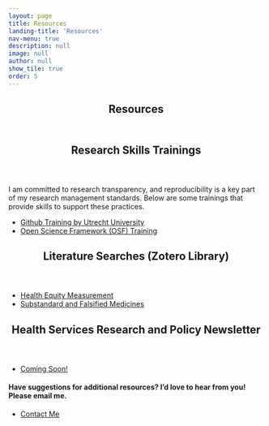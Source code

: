```yaml
---
layout: page
title: Resources
landing-title: 'Resources'
nav-menu: true
description: null
image: null
author: null
show_tile: true
order: 5
---
```


<!-- Main -->
<div id="main" class="alt">

<!-- One -->

<section id="one">
  <div class="inner" style="text-align:center;">
    <header class="major">
      <h1>Resources</h1>
    </header>
  </div>
</section>

<!-- Content -->
<section id="Research Skills Trainings">
  <div class="inner">
    <header class="major">
      <h2>Research Skills Trainings</h2>
    </header>
 <p>I am committed to research transparency, and reproducibility is a key part of my research management standards. Below are some trainings that provide skills to support these practices.</p>
 <!-- Buttons -->
  <ul class="actions">
    <li><a href="https://utrechtuniversity.github.io/workshop-computational-reproducibility/" class="button special">Github Training by Utrecht University</a></li>
    <li><a href="https://www.cos.io/osf-onboarding" class="button special">Open Science Framework (OSF) Training</a></li>
  </ul>
</div>
    </section>
    <!-- Content -->
<section id="Literature Searches (Zotero Library)">
  <div class="inner">
    <header class="major">
      <h2>Literature Searches (Zotero Library)</h2>
    </header>
<!-- Buttons -->
  <ul class="actions">
    <li><a href="#" class="button icon fa-download">Health Equity Measurement</a></li>
    <li><a href="#" class="button icon fa-download">Substandard and Falsified Medicines</a></li>
  </ul>
</div>
</section>
 <!-- Content -->
<section id="Health Services Research and Policy News">
  <div class="inner">
    <header class="major">
      <h2>Health Services Research and Policy Newsletter</h2>
    </header>
<!-- Buttons -->
  <ul class="actions">
    <li><a href="#" class="button special">Coming Soon!</a></li>
  </ul>
</div>
</section>

<section/>
	<section id="Contact Me">
	  <div class="inner">
	<h4>Have suggestions for additional resources? I’d love to hear from you! Please email me.</h4>     
    </header>
                <ul class="actions">
                    <li><a href="mailto:taoduol@outlook.com" class="button">Contact Me</a></li>
                </ul>
            </div>
      
